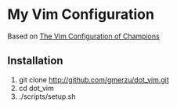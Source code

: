# My Vim Configuration

Based on [The Vim Configuration of Champions](https://github.com/mutewinter/dot_vim)

## Installation

1. git clone http://github.com/gmerzu/dot_vim.git
2. cd dot_vim
3. ./scripts/setup.sh
